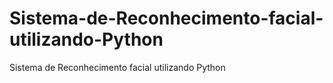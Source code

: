 # Sistema-de-Reconhecimento-facial-utilizando-Python
Sistema de Reconhecimento facial utilizando Python
